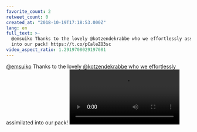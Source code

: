 ```yaml
---
favorite_count: 2
retweet_count: 0
created_at: "2018-10-19T17:18:53.000Z"
lang: en
full_text: >-
  @emsuiko Thanks to the lovely @kotzendekrabbe who we effortlessly assimilated
  into our pack! https://t.co/pCaleZO3sc
video_aspect_ratio: 1.2919708029197081
---
```


[@emsuiko](https://twitter.com/emsuiko) Thanks to the lovely
[@kotzendekrabbe](https://twitter.com/kotzendekrabbe) who we effortlessly
assimilated into our pack!
![Embedded Video](https://twitter-media-coderbyheart.s3.eu-north-1.amazonaws.com/1053334685231861761-Dp4yTr1WsAA5BQn.mp4)
